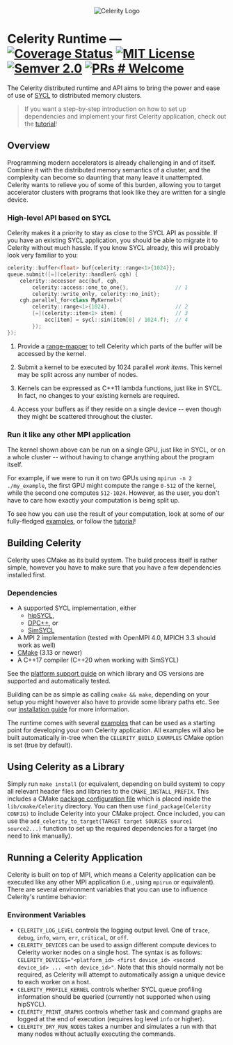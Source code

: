 <p align="center">
<img src="docs/celerity_logo.png" alt="Celerity Logo">
</p>

# Celerity Runtime — [![Coverage Status](https://coveralls.io/repos/github/celerity/celerity-runtime/badge.svg?branch=master)](https://coveralls.io/github/celerity/celerity-runtime?branch=master) [![MIT License](https://img.shields.io/badge/license-MIT-blue.svg)](https://github.com/celerity/celerity-runtime/blob/master/LICENSE) [![Semver 2.0](https://img.shields.io/badge/semver-2.0.0-blue)](https://semver.org/spec/v2.0.0.html) [![PRs # Welcome](https://img.shields.io/badge/PRs-welcome-brightgreen.svg)](https://github.com/celerity/celerity-runtime/blob/master/CONTRIBUTING.md)

The Celerity distributed runtime and API aims to bring the power and ease of
use of [SYCL](https://sycl.tech) to distributed memory clusters.

> If you want a step-by-step introduction on how to set up dependencies and
> implement your first Celerity application, check out the
> [tutorial](docs/tutorial.md)!

## Overview

Programming modern accelerators is already challenging in and of itself.
Combine it with the distributed memory semantics of a cluster, and the
complexity can become so daunting that many leave it unattempted. Celerity
wants to relieve you of some of this burden, allowing you to target
accelerator clusters with programs that look like they are written for a
single device.

### High-level API based on SYCL

Celerity makes it a priority to stay as close to the SYCL API as possible. If
you have an existing SYCL application, you should be able to migrate it to
Celerity without much hassle. If you know SYCL already, this will probably
look very familiar to you:

```cpp
celerity::buffer<float> buf{celerity::range<1>{1024}};
queue.submit([=](celerity::handler& cgh) {
    celerity::accessor acc{buf, cgh,
        celerity::access::one_to_one{},               // 1
        celerity::write_only, celerity::no_init};
    cgh.parallel_for<class MyKernel>(
        celerity::range<1>{1024},                     // 2
        [=](celerity::item<1> item) {                 // 3
            acc[item] = sycl::sin(item[0] / 1024.f);  // 4
        });
});
```

1. Provide a [range-mapper](docs/range-mappers.md) to tell Celerity which
   parts of the buffer will be accessed by the kernel.

2. Submit a kernel to be executed by 1024 parallel _work items_. This kernel
   may be split across any number of nodes.

3. Kernels can be expressed as C++11 lambda functions, just like in SYCL. In
   fact, no changes to your existing kernels are required.

4. Access your buffers as if they reside on a single device -- even though
   they might be scattered throughout the cluster.

### Run it like any other MPI application

The kernel shown above can be run on a single GPU, just like in SYCL, or on a
whole cluster -- without having to change anything about the program itself.

For example, if we were to run it on two GPUs using `mpirun -n 2 ./my_example`,
the first GPU might compute the range `0-512` of the kernel, while the second
one computes `512-1024`. However, as the user, you don't have to care how
exactly your computation is being split up.

To see how you can use the result of your computation, look at some of our
fully-fledged [examples](examples), or follow the
[tutorial](docs/tutorial.md)!

## Building Celerity

Celerity uses CMake as its build system. The build process itself is rather
simple, however you have to make sure that you have a few dependencies
installed first.

### Dependencies

- A supported SYCL implementation, either
    - [hipSYCL](https://github.com/illuhad/hipsycl),
    - [DPC++](https://github.com/intel/llvm), or
    - [SimSYCL](https://github.com/celerity/SimSYCL)
- A MPI 2 implementation (tested with OpenMPI 4.0, MPICH 3.3 should work as well)
- [CMake](https://www.cmake.org) (3.13 or newer)
- A C++17 compiler (C++20 when working with SimSYCL)

See the [platform support guide](docs/platform-support.md) on which library and OS versions are supported and
automatically tested.

Building can be as simple as calling `cmake && make`, depending on your setup
you might however also have to provide some library paths etc.
See our [installation guide](docs/installation.md) for more information.

The runtime comes with several [examples](examples) that can be used as a starting
point for developing your own Celerity application. All examples will also be built
automatically in-tree when the `CELERITY_BUILD_EXAMPLES` CMake option is set
(true by default).

## Using Celerity as a Library

Simply run `make install` (or equivalent, depending on build system) to copy
all relevant header files and libraries to the `CMAKE_INSTALL_PREFIX`. This
includes a CMake [package configuration file](https://cmake.org/cmake/help/latest/manual/cmake-packages.7.html#package-configuration-file)
which is placed inside the `lib/cmake/Celerity` directory. You can then use
`find_package(Celerity CONFIG)` to include Celerity into your CMake project.
Once included, you can use the `add_celerity_to_target(TARGET target SOURCES source1 source2...)`
function to set up the required dependencies for a target (no need to link manually).

## Running a Celerity Application

Celerity is built on top of MPI, which means a Celerity application can be
executed like any other MPI application (i.e., using `mpirun` or equivalent).
There are several environment variables that you can use to influence
Celerity's runtime behavior:

### Environment Variables

- `CELERITY_LOG_LEVEL` controls the logging output level. One of `trace`, `debug`,
  `info`, `warn`, `err`, `critical`, or `off`.
- `CELERITY_DEVICES` can be used to assign different compute devices to Celerity worker
  nodes on a single host. The syntax is as follows:
  `CELERITY_DEVICES="<platform_id> <first device_id> <second device_id> ... <nth device_id>"`.
  Note that this should normally not be required, as Celerity will attempt to
  automatically assign a unique device to each worker on a host.
- `CELERITY_PROFILE_KERNEL` controls whether SYCL queue profiling information
  should be queried (currently not supported when using hipSYCL).
- `CELERITY_PRINT_GRAPHS` controls whether task and command graphs are logged
  at the end of execution (requires log level `info` or higher).
- `CELERITY_DRY_RUN_NODES` takes a number and simulates a run with that many nodes
  without actually executing the commands.
